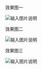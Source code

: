 效果图一

![输入图片说明](https://images.gitee.com/uploads/images/2019/0716/144552_758375f3_1393585.png "屏幕截图.png")

效果图二

![输入图片说明](https://images.gitee.com/uploads/images/2019/0716/144626_1bf21dc5_1393585.png "屏幕截图.png")

效果图三

![输入图片说明](https://images.gitee.com/uploads/images/2019/0716/144727_a935baa7_1393585.png "屏幕截图.png")